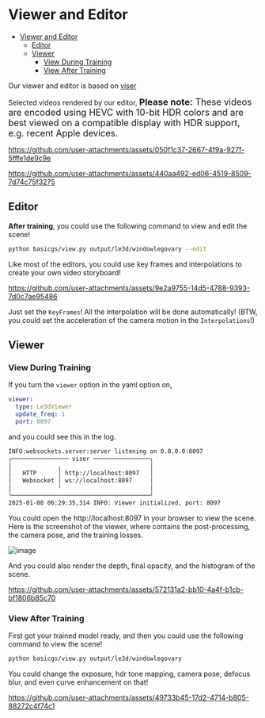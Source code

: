 # Viewer and Editor

- [Viewer and Editor](#viewer-and-editor)
  - [Editor](#editor)
  - [Viewer](#viewer)
    - [View During Training](#view-during-training)
    - [View After Training](#view-after-training)

Our viewer and editor is based on [viser](https://github.com/nerfstudio-project/viser)

Selected videos rendered by our editor, <span style="font-size: 18px;"><b>Please note:</b> These videos are encoded using HEVC with 10-bit HDR colors and are best viewed on a compatible display with HDR support, e.g. recent Apple devices.</span>

https://github.com/user-attachments/assets/050f1c37-2667-4f9a-927f-5fffe1de9c9e

https://github.com/user-attachments/assets/440aa492-ed06-4519-8509-7d74c75f3275

## Editor

<b>After training</b>, you could use the following command to view and edit the scene!

```bash
python basicgs/view.py output/le3d/windowlegovary --edit
```

Like most of the editors, you could use key frames and interpolations to create your own video storyboard!

https://github.com/user-attachments/assets/9e2a9755-14d5-4788-9393-7d0c7ae95486

Just set the `KeyFrames`! All the interpolation will be done automatically! (BTW, you could set the acceleration of the camera motion in the `Interpolations`!)

## Viewer

### View During Training

If you turn the `viewer` option in the yaml option on,

```yaml
viewer:
  type: Le3dViewer
  update_freq: 1
  port: 8097
```
and you could see this in the log.

```bash
INFO:websockets.server:server listening on 0.0.0.0:8097
╭──────────────── viser ────────────────╮
│             ╷                         │
│   HTTP      │ http://localhost:8097   │
│   Websocket │ ws://localhost:8097     │
│             ╵                         │
╰───────────────────────────────────────╯
2025-01-08 06:29:35,314 INFO: Viewer initialized, port: 8097
```

You could open the http://localhost:8097 in your browser to view the scene.<br/>
Here is the screenshot of the viewer, where contains the post-processing, the camera pose, and the training losses.

![image](https://github.com/user-attachments/assets/3ed3cb83-ae10-44af-8179-a5eb3d11ab13)

And you could also render the depth, final opacity, and the histogram of the scene.

https://github.com/user-attachments/assets/572131a2-bb10-4a4f-b1cb-bf1806b85c70


### View After Training

First got your trained model ready, and then you could use the following command to view the scene!

```bash
python basicgs/view.py output/le3d/windowlegovary
```

You could change the exposure, hdr tone mapping, camera pose, defocus blur, and even curve enhancement on that!

https://github.com/user-attachments/assets/49733b45-17d2-4714-b805-88272c4f74c1
